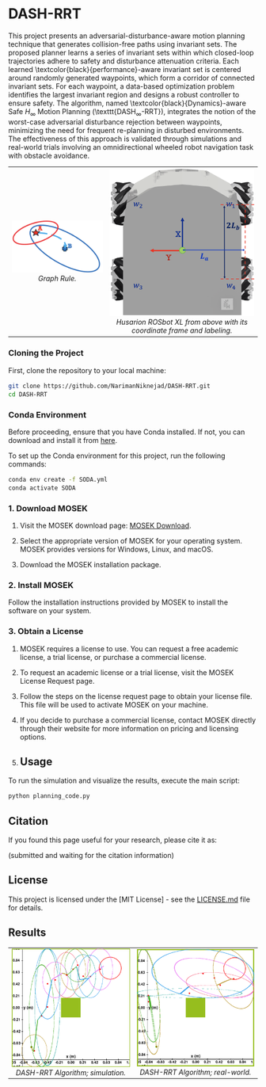 # DASH-RRT
This project presents an adversarial-disturbance-aware motion planning technique that generates collision-free paths using invariant sets. The proposed planner learns a series of invariant sets within which closed-loop trajectories adhere to safety and disturbance attenuation criteria. Each learned \textcolor{black}{performance}-aware invariant set is centered around randomly generated waypoints, which form a corridor of connected invariant sets. For each waypoint, a data-based optimization problem identifies the largest invariant region and designs a robust controller to ensure safety. The algorithm, named \textcolor{black}{Dynamics}-aware Safe $H_\infty$ Motion Planning (\texttt{DASH$_\infty$-RRT}), integrates the notion of the worst-case adversarial disturbance rejection between waypoints, minimizing the need for frequent re-planning in disturbed environments. The effectiveness of this approach is validated through simulations and real-world trials involving an omnidirectional wheeled robot navigation task with obstacle avoidance.

<center>
  <table>
    <tr>
      <td align="center">
        <img src="GraphRule.png" alt="Graph Rule" style="width: 300px;">
        <br>
        <em>Graph Rule.</em>
      </td>
      <td align="center">
        <img src="husarion.png" alt="DASH-RRT Algorithm; real-world" style="width: 300px;">
        <br>
        <em>Husarion ROSbot XL from above with its coordinate
frame and labeling.</em>
      </td>
    </tr>
  </table>
</center>

### Cloning the Project

First, clone the repository to your local machine:

```bash
git clone https://github.com/NarimanNiknejad/DASH-RRT.git
cd DASH-RRT
```

### Conda Environment

Before proceeding, ensure that you have Conda installed. If not, you can download and install it from [here](https://docs.conda.io/en/latest/miniconda.html).

To set up the Conda environment for this project, run the following commands:

```bash
conda env create -f SODA.yml
conda activate SODA
```

### 1. Download MOSEK

1. Visit the MOSEK download page: [MOSEK Download](https://www.mosek.com/downloads/).

2. Select the appropriate version of MOSEK for your operating system. MOSEK provides versions for Windows, Linux, and macOS.

3. Download the MOSEK installation package.

### 2. Install MOSEK

Follow the installation instructions provided by MOSEK to install the software on your system.

### 3. Obtain a License

1. MOSEK requires a license to use. You can request a free academic license, a trial license, or purchase a commercial license.

2. To request an academic license or a trial license, visit the MOSEK License Request page.

3. Follow the steps on the license request page to obtain your license file. This file will be used to activate MOSEK on your machine.

4. If you decide to purchase a commercial license, contact MOSEK directly through their website for more information on pricing and licensing options.

5. ## Usage

To run the simulation and visualize the results, execute the main script:

```bash
python planning_code.py
```


## Citation
If you found this page useful for your research, please cite it as:

(submitted and waiting for the citation information)

## License

This project is licensed under the [MIT License] - see the [LICENSE.md](LICENSE) file for details.

## Results




<center>
  <table>
    <tr>
      <td align="center">
        <img src="DASH-RRT_simulation.png" alt="DASH-RRT Algorithm; simulation" style="width: 300px;">
        <br>
        <em>DASH-RRT Algorithm; simulation.</em>
      </td>
      <td align="center">
        <img src="DASH-RRT_real.png" alt="DASH-RRT Algorithm; real-world" style="width: 300px;">
        <br>
        <em>DASH-RRT Algorithm; real-world.</em>
      </td>
    </tr>
  </table>
</center>

